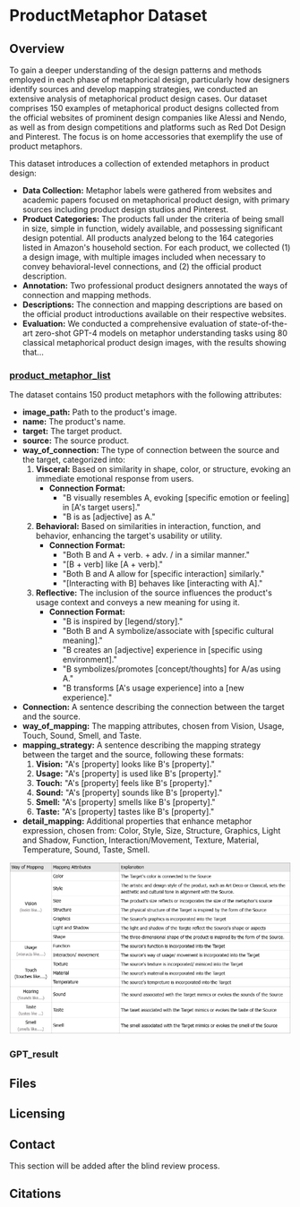 # ProductMetaphor Dataset

## Overview
To gain a deeper understanding of the design patterns and methods employed in each phase of metaphorical design, particularly how designers identify sources and develop mapping strategies, we conducted an extensive analysis of metaphorical product design cases. Our dataset comprises 150 examples of metaphorical product designs collected from the official websites of prominent design companies like Alessi and Nendo, as well as from design competitions and platforms such as Red Dot Design and Pinterest. The focus is on home accessories that exemplify the use of product metaphors.

This dataset introduces a collection of extended metaphors in product design:

- **Data Collection:** Metaphor labels were gathered from websites and academic papers focused on metaphorical product design, with primary sources including product design studios and Pinterest.
- **Product Categories:** The products fall under the criteria of being small in size, simple in function, widely available, and possessing significant design potential. All products analyzed belong to the 164 categories listed in Amazon's household section. For each product, we collected (1) a design image, with multiple images included when necessary to convey behavioral-level connections, and (2) the official product description.
- **Annotation:** Two professional product designers annotated the ways of connection and mapping methods.
- **Descriptions:** The connection and mapping descriptions are based on the official product introductions available on their respective websites.
- **Evaluation:** We conducted a comprehensive evaluation of state-of-the-art zero-shot GPT-4 models on metaphor understanding tasks using 80 classical metaphorical product design images, with the results showing that...

### [product_metaphor_list](product_metaphor_list_3level.csv)
The dataset contains 150 product metaphors with the following attributes:
- **image_path:** Path to the product's image.
- **name:** The product's name.
- **target:** The target product.
- **source:** The source product.
- **way_of_connection:** The type of connection between the source and the target, categorized into:
  1. **Visceral:** Based on similarity in shape, color, or structure, evoking an immediate emotional response from users.
     - **Connection Format:** 
       - "B visually resembles A, evoking [specific emotion or feeling] in [A's target users]."
       - "B is as [adjective] as A."
  2. **Behavioral:** Based on similarities in interaction, function, and behavior, enhancing the target's usability or utility.
     - **Connection Format:** 
       - "Both B and A + verb. + adv. / in a similar manner."
       - "[B + verb] like [A + verb]."
       - "Both B and A allow for [specific interaction] similarly."
       - "[Interacting with B] behaves like [interacting with A]."
  3. **Reflective:** The inclusion of the source influences the product's usage context and conveys a new meaning for using it.
     - **Connection Format:** 
       - "B is inspired by [legend/story]."
       - "Both B and A symbolize/associate with [specific cultural meaning]."
       - "B creates an [adjective] experience in [specific using environment]."
       - "B symbolizes/promotes [concept/thoughts] for A/as using A."
       - "B transforms [A's usage experience] into a [new experience]."
- **Connection:** A sentence describing the connection between the target and the source.
- **way_of_mapping:** The mapping attributes, chosen from Vision, Usage, Touch, Sound, Smell, and Taste.
- **mapping_strategy:** A sentence describing the mapping strategy between the target and the source, following these formats:
  1. **Vision:** "A's [property] looks like B's [property]."
  2. **Usage:** "A's [property] is used like B's [property]."
  3. **Touch:** "A's [property] feels like B's [property]."
  4. **Sound:** "A's [property] sounds like B's [property]."
  5. **Smell:** "A's [property] smells like B's [property]."
  6. **Taste:** "A's [property] tastes like B's [property]."
- **detail_mapping:** Additional properties that enhance metaphor expression, chosen from: Color, Style, Size, Structure, Graphics, Light and Shadow, Function, Interaction/Movement, Texture, Material, Temperature, Sound, Taste, Smell.

![img_3.png](img_3.png)


### GPT_result




## Files


## Licensing



## Contact

This section will be added after the blind review process.

## Citations

